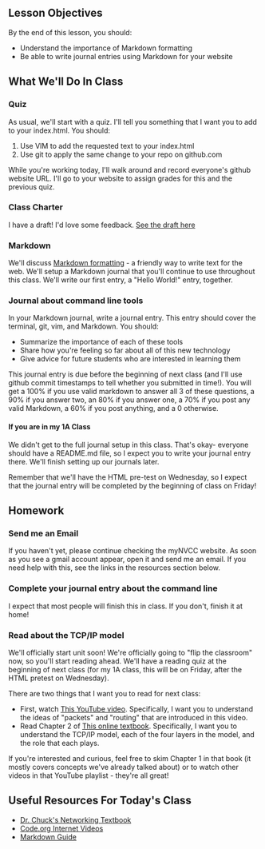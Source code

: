 <!--
Instructor notes: 

To enable md syntax highlighting in vim
:syntax on



-->


## Lesson Objectives
By the end of this lesson, you should:
- Understand the importance of Markdown formatting
- Be able to write journal entries using Markdown for your website

## What We'll Do In Class

### Quiz
As usual, we'll start with a quiz. I'll tell you something that I want you to add to your index.html. You should:
1. Use VIM to add the requested text to your index.html
2. Use git to apply the same change to your repo on github.com

While you're working today, I'll walk around and record everyone's github website URL. I'll go to your website to assign grades for this and the previous quiz.


### Class Charter
I have a draft! I'd love some feedback. [See the draft here](https://docs.google.com/document/d/1YJwfaeJMPwO4wveRAYpc40Xwx0RQHpeF-7e4urK-Ndg/edit?usp=sharing)

### Markdown
We'll discuss [Markdown formatting](https://www.markdownguide.org/getting-started/) - a friendly way to write text for the web. We'll setup a Markdown journal that you'll continue to use throughout this class. We'll write our first entry, a "Hello World!" entry, together.

### Journal about command line tools
In your Markdown journal, write a journal entry. This entry should cover the terminal, git, vim, and Markdown. You should:
- Summarize the importance of each of these tools
- Share how you're feeling so far about all of this new technology
- Give advice for future students who are interested in learning them

This journal entry is due before the beginning of next class (and I'll use github commit timestamps to tell whether you submitted in time!). You will get a 100% if you use valid markdown to answer all 3 of these questions, a 90% if you answer two, an 80% if you answer one, a 70% if you post any valid Markdown, a 60% if you post anything, and a 0 otherwise.

#### If you are in my 1A Class
We didn't get to the full journal setup in this class. That's okay- everyone should have a README.md file, so I expect you to write your journal entry there. We'll finish setting up our journals later.

Remember that we'll have the HTML pre-test on Wednesday, so I expect that the journal entry will be completed by the beginning of class on Friday!

## Homework

### Send me an Email
If you haven't yet, please continue checking the myNVCC website. As soon as you see a gmail account appear, open it and send me an email. If you need help with this, see the links in the resources section below.

### Complete your journal entry about the command line
I expect that most people will finish this in class. If you don't, finish it at home!

### Read about the TCP/IP model
We'll officially start unit soon! We're officially going to "flip the classroom" now, so you'll start reading ahead. We'll have a reading quiz at the beginning of next class (for my 1A class, this will be on Friday, after the HTML pretest on Wednesday).

There are two things that I want you to read for next class:
- First, watch [This YouTube video](https://www.youtube.com/watch?v=AYdF7b3nMto&list=PLzdnOPI1iJNfMRZm5DDxco3UdsFegvuB7). Specifically, I want you to understand the ideas of "packets" and "routing" that are introduced in this video.
- Read Chapter 2 of [This online textbook](https://do1.dr-chuck.net/net-intro/EN_us/net-intro.pdf). Specifically, I want you to understand the TCP/IP model, each of the four layers in the model, and the role that each plays.

If you're interested and curious, feel free to skim Chapter 1 in that book (it mostly covers concepts we've already talked about) or to watch other videos in that YouTube playlist - they're all great!

## Useful Resources For Today's Class
- [Dr. Chuck's Networking Textbook](https://do1.dr-chuck.net/net-intro/EN_us/net-intro.pdf)
- [Code.org Internet Videos](https://www.youtube.com/watch?v=AYdF7b3nMto&list=PLzdnOPI1iJNfMRZm5DDxco3UdsFegvuB7)
- [Markdown Guide](https://www.markdownguide.org/basic-syntax/)